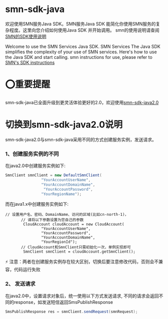 # smn-sdk-java
欢迎使用SMN服务Java SDK。SMN服务Java SDK 能简化你使用SMN服务的复杂程度。这里向您介绍如何使用Java SDK 并开始调用。
smn的使用说明请查阅[SMN的SDK使用说明](https://github.com/SimpleMessageNotification/smn-sdk-java/wiki)  
  
Welcome to use the SMN Services Java SDK. SMN Services The Java SDK simplifies the complexity of your use of SMN services. Here's how to use the Java SDK and start calling. smn instructions for use, please refer to [SMN's SDK instructions](https://github.com/SimpleMessageNotification/smn-sdk-java/wiki)

# :o:重要提醒 
smn-sdk-java已全面升级到更灵活体验更好的2.0，欢迎使用[smn-sdk-java2.0](https://github.com/SimpleMessageNotification/smn-sdk-java2.0)

# 切换到smn-sdk-java2.0说明
smn-sdk-java2.0与smn-sdk-java采用不同的方式创建服务实例，发送请求。

### 1、创建服务实例的不同
在java2.0中创建服务实例如下:
```java
SmnClient smnClient = new DefaultSmnClient(
                "YourAccountUserName",
                "YourAccountDomainName",
                 "YourAccountPassword",
                "YourRegionName");
```

而在java1.x中创建服务实例如下:
```
// 设置用户名、密码、DomainName、访问的区域(比如cn-north-1)，
       // 请将以下参数设置为您自己的参数
        CloudAccount cloudAccount = new CloudAccount(
                "YourAccountUserName",
                "YourAccountPassword",
                "YourAccountDomainName",
                "YourRegionId");
       // CloudAccount和SmnClient只需初始化一次，单例实现即可
        SmnClient smnClient = cloudAccount.getSmnClient();
```

:zap: 注意：两者在创建服务实例存在较大区别，切换后要注意修改代码，否则会不兼容，代码运行失败

### 2、 发送请求
在java2.0中，设置请求对象后，统一使用以下方式发送请求, 不同的请求会返回不同的response，如发送短信返回SmsPublishResponse
```java
SmsPublishResponse res = smnClient.sendRequest(smnRequest);
```
